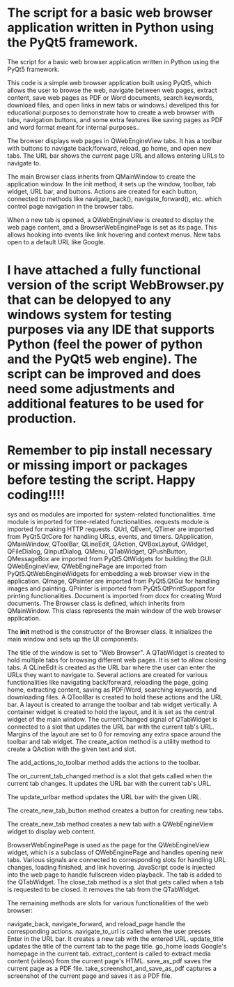 # The script for a basic web browser application written in Python using the PyQt5 framework.

The script for a basic web browser application written in Python using the PyQt5 framework.

This code is a simple web browser application built using PyQt5, which allows the user to browse the web, navigate between web pages, extract content, save web pages as PDF or Word documents, search keywords, download files, and open links in new tabs or windows.I develiped this for educational purposes to demonstrate how to create a web browser with tabs, navigation buttons, and some extra features like saving pages as PDF and word format meant for internal purposes..

The browser displays web pages in QWebEngineView tabs. It has a toolbar with buttons to navigate back/forward, reload, go home, and open new tabs. The URL bar shows the current page URL and allows entering URLs to navigate to.

The main Browser class inherits from QMainWindow to create the application window. In the init method, it sets up the window, toolbar, tab widget, URL bar, and buttons. Actions are created for each button, connected to methods like navigate_back(), navigate_forward(), etc. which control page navigation in the browser tabs.

When a new tab is opened, a QWebEngineView is created to display the web page content, and a BrowserWebEnginePage is set as its page. This allows hooking into events like link hovering and context menus. New tabs open to a default URL like Google.

# I have attached a fully functional version of the script WebBrowser.py  that can be delopyed to any windows system for testing purposes via any IDE that supports Python (feel the power of python and the PyQt5 web engine). The script can be improved and does need some adjustments and additional features to be used for production.
# Remember to pip install necessary or missing import or packages before testing the script. Happy coding!!!!

sys and os modules are imported for system-related functionalities.
time module is imported for time-related functionalities.
requests module is imported for making HTTP requests.
QUrl, QEvent, QTimer are imported from PyQt5.QtCore for handling URLs, events, and timers.
QApplication, QMainWindow, QToolBar, QLineEdit, QAction, QVBoxLayout, QWidget, QFileDialog, QInputDialog, QMenu, QTabWidget, QPushButton, QMessageBox are imported from PyQt5.QtWidgets for building the GUI.
QWebEngineView, QWebEnginePage are imported from PyQt5.QtWebEngineWidgets for embedding a web browser view in the application.
QImage, QPainter are imported from PyQt5.QtGui for handling images and painting.
QPrinter is imported from PyQt5.QtPrintSupport for printing functionalities.
Document is imported from docx for creating Word documents.
The Browser class is defined, which inherits from QMainWindow. This class represents the main window of the web browser application.

The __init__ method is the constructor of the Browser class. It initializes the main window and sets up the UI components.

The title of the window is set to "Web Browser".
A QTabWidget is created to hold multiple tabs for browsing different web pages. It is set to allow closing tabs.
A QLineEdit is created as the URL bar where the user can enter the URLs they want to navigate to.
Several actions are created for various functionalities like navigating back/forward, reloading the page, going home, extracting content, saving as PDF/Word, searching keywords, and downloading files.
A QToolBar is created to hold these actions and the URL bar.
A layout is created to arrange the toolbar and tab widget vertically.
A container widget is created to hold the layout, and it is set as the central widget of the main window.
The currentChanged signal of QTabWidget is connected to a slot that updates the URL bar with the current tab's URL.
Margins of the layout are set to 0 for removing any extra space around the toolbar and tab widget.
The create_action method is a utility method to create a QAction with the given text and slot.

The add_actions_to_toolbar method adds the actions to the toolbar.

The on_current_tab_changed method is a slot that gets called when the current tab changes. It updates the URL bar with the current tab's URL.

The update_urlbar method updates the URL bar with the given URL.

The create_new_tab_button method creates a button for creating new tabs.

The create_new_tab method creates a new tab with a QWebEngineView widget to display web content.

BrowserWebEnginePage is used as the page for the QWebEngineView widget, which is a subclass of QWebEnginePage and handles opening new tabs.
Various signals are connected to corresponding slots for handling URL changes, loading finished, and link hovering.
JavaScript code is injected into the web page to handle fullscreen video playback.
The tab is added to the QTabWidget.
The close_tab method is a slot that gets called when a tab is requested to be closed. It removes the tab from the QTabWidget.

The remaining methods are slots for various functionalities of the web browser:

navigate_back, navigate_forward, and reload_page handle the corresponding actions.
navigate_to_url is called when the user presses Enter in the URL bar. It creates a new tab with the entered URL.
update_title updates the title of the current tab to the page title.
go_home loads Google's homepage in the current tab.
extract_content is called to extract media content (videos) from the current page's HTML.
save_as_pdf saves the current page as a PDF file.
take_screenshot_and_save_as_pdf captures a screenshot of the current page and saves it as a PDF file.
